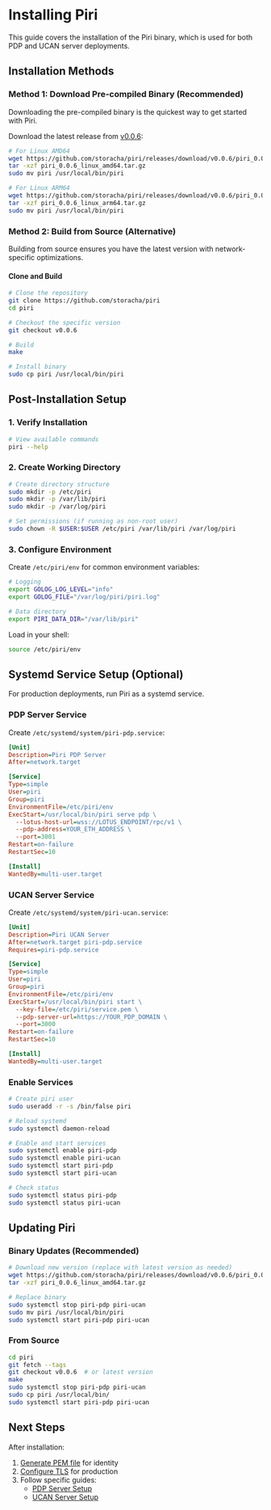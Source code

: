 # Installing Piri

This guide covers the installation of the Piri binary, which is used for both PDP and UCAN server deployments.

## Installation Methods

### Method 1: Download Pre-compiled Binary (Recommended)

Downloading the pre-compiled binary is the quickest way to get started with Piri.

Download the latest release from [v0.0.6](https://github.com/storacha/piri/releases/tag/v0.0.6):

```bash
# For Linux AMD64
wget https://github.com/storacha/piri/releases/download/v0.0.6/piri_0.0.6_linux_amd64.tar.gz
tar -xzf piri_0.0.6_linux_amd64.tar.gz
sudo mv piri /usr/local/bin/piri

# For Linux ARM64
wget https://github.com/storacha/piri/releases/download/v0.0.6/piri_0.0.6_linux_arm64.tar.gz
tar -xzf piri_0.0.6_linux_arm64.tar.gz
sudo mv piri /usr/local/bin/piri
```

### Method 2: Build from Source (Alternative)

Building from source ensures you have the latest version with network-specific optimizations.

#### Clone and Build

```bash
# Clone the repository
git clone https://github.com/storacha/piri
cd piri

# Checkout the specific version
git checkout v0.0.6

# Build
make

# Install binary
sudo cp piri /usr/local/bin/piri
```

## Post-Installation Setup

### 1. Verify Installation

```bash
# View available commands
piri --help
```

### 2. Create Working Directory

```bash
# Create directory structure
sudo mkdir -p /etc/piri
sudo mkdir -p /var/lib/piri
sudo mkdir -p /var/log/piri

# Set permissions (if running as non-root user)
sudo chown -R $USER:$USER /etc/piri /var/lib/piri /var/log/piri
```

### 3. Configure Environment

Create `/etc/piri/env` for common environment variables:

```bash
# Logging
export GOLOG_LOG_LEVEL="info"
export GOLOG_FILE="/var/log/piri/piri.log"

# Data directory
export PIRI_DATA_DIR="/var/lib/piri"
```

Load in your shell:
```bash
source /etc/piri/env
```

## Systemd Service Setup (Optional)

For production deployments, run Piri as a systemd service.

### PDP Server Service

Create `/etc/systemd/system/piri-pdp.service`:

```ini
[Unit]
Description=Piri PDP Server
After=network.target

[Service]
Type=simple
User=piri
Group=piri
EnvironmentFile=/etc/piri/env
ExecStart=/usr/local/bin/piri serve pdp \
  --lotus-host-url=wss://LOTUS_ENDPOINT/rpc/v1 \
  --pdp-address=YOUR_ETH_ADDRESS \
  --port=3001
Restart=on-failure
RestartSec=10

[Install]
WantedBy=multi-user.target
```

### UCAN Server Service

Create `/etc/systemd/system/piri-ucan.service`:

```ini
[Unit]
Description=Piri UCAN Server
After=network.target piri-pdp.service
Requires=piri-pdp.service

[Service]
Type=simple
User=piri
Group=piri
EnvironmentFile=/etc/piri/env
ExecStart=/usr/local/bin/piri start \
  --key-file=/etc/piri/service.pem \
  --pdp-server-url=https://YOUR_PDP_DOMAIN \
  --port=3000
Restart=on-failure
RestartSec=10

[Install]
WantedBy=multi-user.target
```

### Enable Services

```bash
# Create piri user
sudo useradd -r -s /bin/false piri

# Reload systemd
sudo systemctl daemon-reload

# Enable and start services
sudo systemctl enable piri-pdp
sudo systemctl enable piri-ucan
sudo systemctl start piri-pdp
sudo systemctl start piri-ucan

# Check status
sudo systemctl status piri-pdp
sudo systemctl status piri-ucan
```

## Updating Piri

### Binary Updates (Recommended)

```bash
# Download new version (replace with latest version as needed)
wget https://github.com/storacha/piri/releases/download/v0.0.6/piri_0.0.6_linux_amd64.tar.gz
tar -xzf piri_0.0.6_linux_amd64.tar.gz

# Replace binary
sudo systemctl stop piri-pdp piri-ucan
sudo mv piri /usr/local/bin/piri
sudo systemctl start piri-pdp piri-ucan
```

### From Source

```bash
cd piri
git fetch --tags
git checkout v0.0.6  # or latest version
make
sudo systemctl stop piri-pdp piri-ucan
sudo cp piri /usr/local/bin/
sudo systemctl start piri-pdp piri-ucan
```

## Next Steps

After installation:
1. [Generate PEM file](./key-generation.md) for identity
2. [Configure TLS](./tls-termination.md) for production
3. Follow specific guides:
   - [PDP Server Setup](../guides/pdp-server-piri.md)
   - [UCAN Server Setup](../guides/ucan-server.md)
